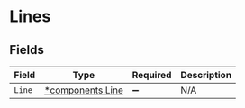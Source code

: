 # Lines


## Fields

| Field                                               | Type                                                | Required                                            | Description                                         |
| --------------------------------------------------- | --------------------------------------------------- | --------------------------------------------------- | --------------------------------------------------- |
| `Line`                                              | [*components.Line](../../models/components/line.md) | :heavy_minus_sign:                                  | N/A                                                 |